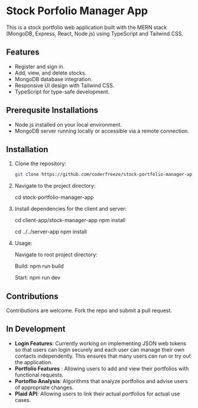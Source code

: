 # Stock Porfolio Manager App

This is a stock portfolio web application built with the MERN stack (MongoDB, Express, React, Node.js) using TypeScript and Tailwind CSS.

## Features

- Register and sign in.
- Add, view, and delete stocks.
- MongoDB database integration.
- Responsive UI design with Tailwind CSS.
- TypeScript for type-safe development.

## Prerequsite Installations

- Node.js installed on your local environment.
- MongoDB server running locally or accessible via a remote connection.

## Installation

1. Clone the repository:

   ```bash
   git clone https://github.com/coderfreeze/stock-portfolio-manager-app.git

2. Navigate to the project directory: 

    cd stock-portfolio-manager-app

3. Install dependencies for the client and server:
    
    cd client-app/stock-manager-app
    npm install

    cd ../../server-app
    npm install

4. Usage:

   Navigate to root project directory:
   
      Build: npm run build
   
      Start: npm run dev

## Contributions

Contributions are welcome. Fork the repo and submit a pull request.

## In Development
- **Login Features**: Currently working on implementing JSON web tokens so that users can login securely and each user can manage their own contacts independently. This ensures that many users can run or try out the application.
- **Portfolio Features** : Allowing users to add and view their portfolios with functional requests.
- **Portoflio Analysis**: Algorithms that analyze portfolios and advise users of appropriate changes.
- **Plaid API**: Allowing users to link their actual portfolios for actual use cases.
